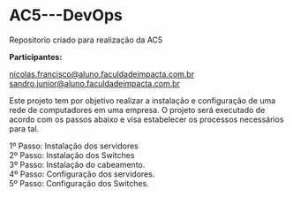 <h1> AC5---DevOps </h1>
Repositorio criado para realização da AC5


**Participantes:**

nicolas.francisco@aluno.faculdadeimpacta.com.br<br>
sandro.junior@aluno.faculdadeimpacta.com.br<br>

Este projeto tem por objetivo realizar a instalação e configuração de uma rede de computadores em uma empresa.
O projeto será executado de acordo com os passos abaixo e visa estabelecer os processos necessários para tal.

1º Passo: Instalação dos servidores<br>
2º Passo: Instalação dos Switches<br>
3º Passo: Instalação do cabeamento.<br>
4º Passo: Configuração dos servidores.<br>
5º Passo: Configuração dos Switches.<br>


